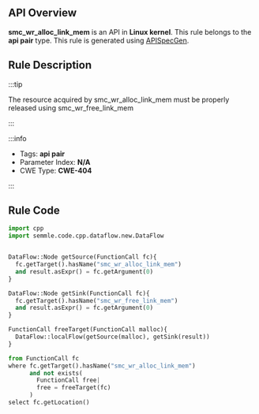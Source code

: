 ---
---


## API Overview
**smc_wr_alloc_link_mem** is an API in **Linux kernel**. This rule belongs to the **api pair** type. This rule is generated using [APISpecGen](../../tools/APISpecGen).
## Rule Description

:::tip

The resource acquired by smc_wr_alloc_link_mem must be properly released using smc_wr_free_link_mem

:::

:::info

- Tags: **api pair**
- Parameter Index: **N/A**
- CWE Type: **CWE-404**

:::

## Rule Code
```python
import cpp
import semmle.code.cpp.dataflow.new.DataFlow


DataFlow::Node getSource(FunctionCall fc){
  fc.getTarget().hasName("smc_wr_alloc_link_mem")
  and result.asExpr() = fc.getArgument(0)
}

DataFlow::Node getSink(FunctionCall fc){
  fc.getTarget().hasName("smc_wr_free_link_mem")
  and result.asExpr() = fc.getArgument(0)
}

FunctionCall freeTarget(FunctionCall malloc){
  DataFlow::localFlow(getSource(malloc), getSink(result))
}

from FunctionCall fc
where fc.getTarget().hasName("smc_wr_alloc_link_mem")
      and not exists(
        FunctionCall free| 
        free = freeTarget(fc)
      )
select fc.getLocation()

    
```